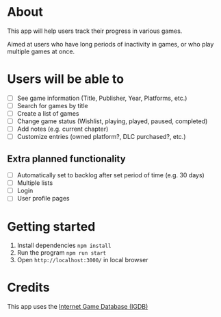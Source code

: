 # About
This app will help users track their progress in various games.

Aimed at users who have long periods of inactivity in games, or who play multiple games at once.

# Users will be able to
- [ ] See game information (Title, Publisher, Year, Platforms, etc.)
- [ ] Search for games by title
- [ ] Create a list of games
- [ ] Change game status (Wishlist, playing, played, paused, completed)
- [ ] Add notes (e.g. current chapter)
- [ ] Customize entries (owned platform?, DLC purchased?, etc.)

## Extra planned functionality
- [ ] Automatically set to backlog after set period of time (e.g. 30 days)
- [ ] Multiple lists
- [ ] Login
- [ ] User profile pages

# Getting started
1. Install dependencies `npm install`
2. Run the program `npm run start`
3. Open `http://localhost:3000/` in local browser

# Credits
This app uses the [Internet Game Database (IGDB)](https://www.igdb.com/api)